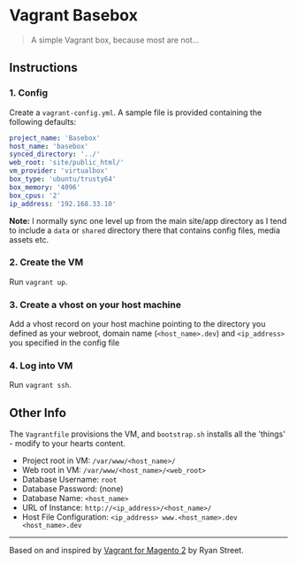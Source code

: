 # Vagrant Basebox

> A simple Vagrant box, because most are not...

## Instructions

### 1. Config

Create a `vagrant-config.yml`. A sample file is provided containing the following defaults:

```yaml
project_name: 'Basebox'
host_name: 'basebox'
synced_directory: '../'
web_root: 'site/public_html/'
vm_provider: 'virtualbox'
box_type: 'ubuntu/trusty64'
box_memory: '4096'
box_cpus: '2'
ip_address: '192.168.33.10'
```

**Note:** I normally sync one level up from the main site/app directory as I tend to include a `data` or `shared` directory there that contains config files, media assets etc.

### 2. Create the VM

Run `vagrant up`.

### 3. Create a vhost on your host machine

Add a vhost record on your host machine pointing to the directory you defined as your webroot, domain name (`<host_name>.dev`) and `<ip_address>` you specified in the config file

### 4. Log into VM

Run `vagrant ssh`.

## Other Info

The `Vagrantfile` provisions the VM, and `bootstrap.sh` installs all the 'things' - modify to your hearts content.

+ Project root in VM: `/var/www/<host_name>/`
+ Web root in VM: `/var/www/<host_name>/<web_root>`
+ Database Username: `root`
+ Database Password: (none)
+ Database Name: `<host_name>`
+ URL of Instance: `http://<ip_address>/<host_name>/`
+ Host File Configuration: `<ip_address> www.<host_name>.dev <host_name>.dev`

---

Based on and inspired by [Vagrant for Magento 2](https://github.com/ryanstreet/magento2-vagrant) by Ryan Street.
